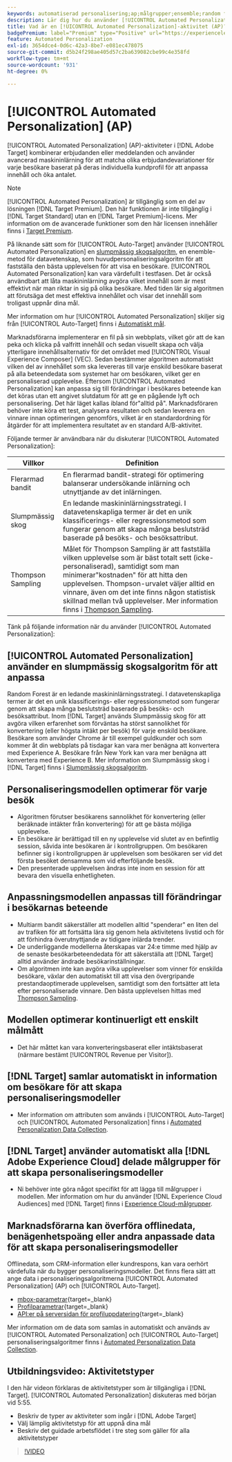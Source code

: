 ```yaml
---
keywords: automatiserad personalisering;ap;målgrupper;ensemble;random forest;multi-väpnad bandit;thompson sampling;ml;maskininlärning
description: Lär dig hur du använder [!UICONTROL Automated Personalization] (AP) aktiviteter i  [!DNL Adobe Target] som använder avancerad maskininlärning för att matcha olika erbjudandevariationer för varje besökare.
title: Vad är en [!UICONTROL Automated Personalization]-aktivitet (AP)?
badgePremium: label="Premium" type="Positive" url="https://experienceleague.adobe.com/docs/target/using/introduction/intro.html?lang=sv-SE#premium newtab=true" tooltip="Se vad som ingår i Target Premium."
feature: Automated Personalization
exl-id: 3654dce4-0d6c-42a3-8be7-e081ec478075
source-git-commit: d5b24f298ae405d57c2ba639082cbe99c4e358fd
workflow-type: tm+mt
source-wordcount: '931'
ht-degree: 0%

---
```


# [!UICONTROL Automated Personalization] (AP)

[!UICONTROL Automated Personalization] (AP)-aktiviteter i [!DNL Adobe Target] kombinerar erbjudanden eller meddelanden och använder avancerad maskininlärning för att matcha olika erbjudandevariationer för varje besökare baserat på deras individuella kundprofil för att anpassa innehåll och öka antalet.

>[!NOTE]
>
>[!UICONTROL Automated Personalization] är tillgänglig som en del av lösningen [!DNL Target Premium]. Den här funktionen är inte tillgänglig i [!DNL Target Standard] utan en [!DNL Target Premium]-licens. Mer information om de avancerade funktioner som den här licensen innehåller finns i [Target Premium](/help/main/c-intro/intro.md#premium).

På liknande sätt som för [!UICONTROL Auto-Target] använder [!UICONTROL Automated Personalization] en [slumpmässig skogsalgoritm](/help/main/c-activities/t-automated-personalization/algo-random-forest.md), en enemble-metod för datavetenskap, som huvudpersonaliseringsalgoritm för att fastställa den bästa upplevelsen för att visa en besökare. [!UICONTROL Automated Personalization] kan vara värdefullt i testfasen. Det är också användbart att låta maskininlärning avgöra vilket innehåll som är mest effektivt när man riktar in sig på olika besökare. Med tiden lär sig algoritmen att förutsäga det mest effektiva innehållet och visar det innehåll som troligast uppnår dina mål.

Mer information om hur [!UICONTROL Automated Personalization] skiljer sig från [!UICONTROL Auto-Target] finns i [Automatiskt mål](/help/main/c-activities/auto-target/auto-target-to-optimize.md#section_BA4D83BE40F14A96BE7CBC7C7CF2A8FB).

Marknadsförarna implementerar en fil på sin webbplats, vilket gör att de kan peka och klicka på valfritt innehåll och sedan visuellt skapa och välja ytterligare innehållsalternativ för det området med [!UICONTROL Visual Experience Composer] (VEC). Sedan bestämmer algoritmen automatiskt vilken del av innehållet som ska levereras till varje enskild besökare baserat på alla beteendedata som systemet har om besökaren, vilket ger en personaliserad upplevelse. Eftersom [!UICONTROL Automated Personalization] kan anpassa sig till förändringar i besökares beteende kan det köras utan ett angivet slutdatum för att ge en pågående lyft och personalisering. Det här läget kallas ibland för&quot;alltid på&quot;. Marknadsföraren behöver inte köra ett test, analysera resultaten och sedan leverera en vinnare innan optimeringen genomförs, vilket är en standardordning för åtgärder för att implementera resultatet av en standard A/B-aktivitet.

Följande termer är användbara när du diskuterar [!UICONTROL Automated Personalization]:

| Villkor | Definition |
|---|---|
| Flerarmad bandit | En flerarmad bandit-strategi för optimering balanserar undersökande inlärning och utnyttjande av det inlärningen. |
| Slumpmässig skog | En ledande maskininlärningsstrategi. I datavetenskapliga termer är det en unik klassificerings- eller regressionsmetod som fungerar genom att skapa många beslutsträd baserade på besöks- och besöksattribut. |
| Thompson Sampling | Målet för Thompson Sampling är att fastställa vilken upplevelse som är bäst totalt sett (icke-personaliserad), samtidigt som man minimerar&quot;kostnaden&quot; för att hitta den upplevelsen. Thompson-urvalet väljer alltid en vinnare, även om det inte finns någon statistisk skillnad mellan två upplevelser. Mer information finns i [Thompson Sampling](https://en.wikipedia.org/wiki/Thompson_sampling). |

Tänk på följande information när du använder [!UICONTROL Automated Personalization]:

## [!UICONTROL Automated Personalization] använder en slumpmässig skogsalgoritm för att anpassa

Random Forest är en ledande maskininlärningsstrategi. I datavetenskapliga termer är det en unik klassificerings- eller regressionsmetod som fungerar genom att skapa många beslutsträd baserade på besöks- och besöksattribut. Inom [!DNL Target] används Slumpmässig skog för att avgöra vilken erfarenhet som förväntas ha störst sannolikhet för konvertering (eller högsta intäkt per besök) för varje enskild besökare. Besökare som använder Chrome är till exempel guldkunder och som kommer åt din webbplats på tisdagar kan vara mer benägna att konvertera med Experience A. Besökare från New York kan vara mer benägna att konvertera med Experience B. Mer information om Slumpmässig skog i [!DNL Target] finns i [Slumpmässig skogsalgoritm](/help/main/c-activities/t-automated-personalization/algo-random-forest.md).

## Personaliseringsmodellen optimerar för varje besök

* Algoritmen förutser besökarens sannolikhet för konvertering (eller beräknade intäkter från konvertering) för att ge bästa möjliga upplevelse.
* En besökare är berättigad till en ny upplevelse vid slutet av en befintlig session, såvida inte besökaren är i kontrollgruppen. Om besökaren befinner sig i kontrollgruppen är upplevelsen som besökaren ser vid det första besöket densamma som vid efterföljande besök.
* Den presenterade upplevelsen ändras inte inom en session för att bevara den visuella enhetligheten.

## Anpassningsmodellen anpassas till förändringar i besökarnas beteende

* Multiarm bandit säkerställer att modellen alltid &quot;spenderar&quot; en liten del av trafiken för att fortsätta lära sig genom hela aktivitetens livstid och för att förhindra överutnyttjande av tidigare inlärda trender.
* De underliggande modellerna återskapas var 24:e timme med hjälp av de senaste besökarbeteendedata för att säkerställa att [!DNL Target] alltid använder ändrade besökarinställningar.
* Om algoritmen inte kan avgöra vilka upplevelser som vinner för enskilda besökare, växlar den automatiskt till att visa den övergripande prestandaoptimerade upplevelsen, samtidigt som den fortsätter att leta efter personaliserade vinnare. Den bästa upplevelsen hittas med [Thompson Sampling](https://en.wikipedia.org/wiki/Thompson_sampling).

## Modellen optimerar kontinuerligt ett enskilt målmått

* Det här måttet kan vara konverteringsbaserat eller intäktsbaserat (närmare bestämt [!UICONTROL Revenue per Visitor]).

## [!DNL Target] samlar automatiskt in information om besökare för att skapa personaliseringsmodeller

* Mer information om attributen som används i [!UICONTROL Auto-Target] och [!UICONTROL Automated Personalization] finns i [Automated Personalization Data Collection](/help/main/c-activities/t-automated-personalization/ap-data.md).

## [!DNL Target] använder automatiskt alla [!DNL Adobe Experience Cloud] delade målgrupper för att skapa personaliseringsmodeller

* Ni behöver inte göra något specifikt för att lägga till målgrupper i modellen. Mer information om hur du använder [!DNL Experience Cloud Audiences] med [!DNL Target] finns i [Experience Cloud-målgrupper](/help/main/c-integrating-target-with-mac/mmp.md).

## Marknadsförarna kan överföra offlinedata, benägenhetspoäng eller andra anpassade data för att skapa personaliseringsmodeller

Offlinedata, som CRM-information eller kundrespons, kan vara oerhört värdefulla när du bygger personaliseringsmodeller. Det finns flera sätt att ange data i personaliseringsalgoritmerna [!UICONTROL Automated Personalization] (AP) och [!UICONTROL Auto-Target].

* [mbox-parametrar](https://experienceleague.adobe.com/docs/target-dev/developer/implementation/methods/methods-to-get-data-into-target.html?lang=sv-SE){target=_blank}
* [Profilparametrar](https://experienceleague.adobe.com/docs/target-dev/developer/implementation/methods/methods-to-get-data-into-target.html?lang=sv-SE){target=_blank}
* [API:er på serversidan för profiluppdatering](https://experienceleague.adobe.com/docs/target-dev/developer/implementation/methods/methods-to-get-data-into-target.html?lang=sv-SE){target=_blank}

Mer information om de data som samlas in automatiskt och används av [!UICONTROL Automated Personalization] och [!UICONTROL Auto-Target] personaliseringsalgoritmer finns i [Automated Personalization Data Collection](/help/main/c-activities/t-automated-personalization/ap-data.md).

## Utbildningsvideo: Aktivitetstyper

I den här videon förklaras de aktivitetstyper som är tillgängliga i [!DNL Target]. [!UICONTROL Automated Personalization] diskuteras med början vid 5:55.

* Beskriv de typer av aktiviteter som ingår i [!DNL Adobe Target]
* Välj lämplig aktivitetstyp för att uppnå dina mål
* Beskriv det guidade arbetsflödet i tre steg som gäller för alla aktivitetstyper

>[!VIDEO](https://video.tv.adobe.com/v/17386)
